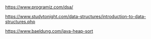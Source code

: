 https://www.programiz.com/dsa/

https://www.studytonight.com/data-structures/introduction-to-data-structures.php

https://www.baeldung.com/java-heap-sort
